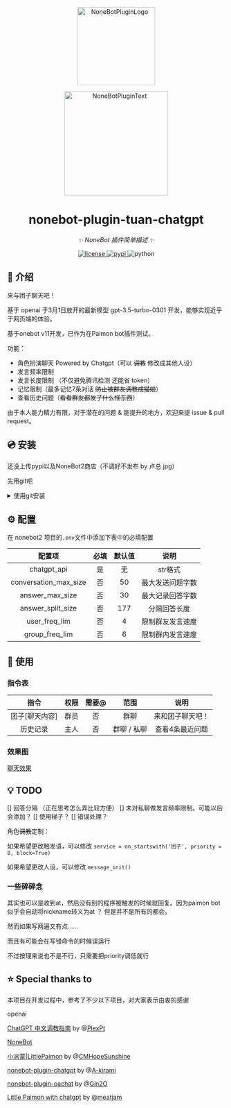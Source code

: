 <div align="center">
  <a href="https://v2.nonebot.dev/store"><img src="https://github.com/A-kirami/nonebot-plugin-template/blob/resources/nbp_logo.png" width="180" height="180" alt="NoneBotPluginLogo"></a>
  <br>
  <p><img src="https://github.com/A-kirami/nonebot-plugin-template/blob/resources/NoneBotPlugin.svg" width="240" alt="NoneBotPluginText"></p>
</div>

<div align="center">

# nonebot-plugin-tuan-chatgpt

_✨ NoneBot 插件简单描述 ✨_


<a href="https://cdn.jsdelivr.net/gh/TheLZY/nonebot-plugin-tuan-chatgpt@master/LICENSE.md">
    <img src="https://img.shields.io/github/license/TheLZY/nonebot-plugin-tuan-chatgpt.svg" alt="license">
</a>
<a href="https://pypi.python.org/pypi/nonebot-plugin-example">
    <img src="https://img.shields.io/pypi/v/nonebot-plugin-tuan-chatgpt.svg" alt="pypi">
</a>
<img src="https://img.shields.io/badge/python-3.8+-blue.svg" alt="python">

</div>



## 📖 介绍

来与团子聊天吧！

基于 openai 于3月1日放开的最新模型 gpt-3.5-turbo-0301 开发，能够实现近乎于网页端的体验。

基于onebot v11开发，已作为在Paimon bot插件测试。

功能：

- 角色扮演聊天 Powered by Chatgpt（可以 ~~调教~~ 修改成其他人设）
- 发言频率限制
- 发言长度限制 （不仅避免腾讯检测 还能省 token）
- 记忆限制（最多记忆7条对话 ~~防止被群友调教成猫娘~~）
- 查看历史问题（~~看看群友都发了什么怪东西~~）

由于本人能力精力有限，对于潜在的问题 & 能提升的地方，欢迎来提 issue & pull request。

## 💿 安装

还没上传pypi以及NoneBot2商店（不调好不发布 by 卢总.jpg）

先用git吧

<details>
<summary>使用git安装</summary>
在 nonebot2 项目的插件目录下, 打开命令行, 使用 git 安装

<details>
<summary>git</summary>


    git clone https://github.com/TheLZY/nonebot-plugin-tuan-chatgpt.git

</details>

打开nonebot的`.env` 文件，写入你的chatgpt_api
```
chatgpt_api=""
```
如果没有自动导入插件的功能，需要打开 nonebot2 项目根目录下的 `pyproject.toml` 文件, 在 `[tool.nonebot]` 部分追加写入

    plugins = ["nonebot_plugin_example"]

</details>

## ⚙️ 配置

在 nonebot2 项目的`.env`文件中添加下表中的必填配置

| 配置项 | 必填 | 默认值 | 说明 |
|:-----:|:----:|:----:|:----:|
| chatgpt_api | 是 | 无 | str格式 |
| conversation_max_size | 否 | 50 | 最大发送问题字数 |
| answer_max_size | 否 | 30 | 最大记录回答字数 |
| answer_split_size | 否 | 177 | 分隔回答长度 |
| user_freq_lim | 否 | 4 | 限制群友发言速度 |
| group_freq_lim | 否 | 6 | 限制群内发言速度 |

## 🎉 使用

### 指令表

| 指令 | 权限 | 需要@ | 范围 | 说明 |
|:-----:|:----:|:----:|:----:|:----:|
| 团子[聊天内容] | 群员 | 否 | 群聊 | 来和团子聊天吧！ |
| 历史记录 | 主人 | 否 | 群聊 / 私聊 | 查看4条最近问题 |

### 效果图

[聊天效果](example.png)

## 💡 TODO

[] 回答分隔 （正在思考怎么弄比较方便）
[] 未对私聊做发言频率限制。可能以后会添加？
[] 使用梯子？
[] 错误处理？

角色~~调教~~定制：

如果希望更改触发语，可以修改 `service = on_startswith('团子', priority = 8, block=True)`

如果希望更改人设，可以修改 `message_init()`

### 一些碎碎念

其实也可以是收到at，然后没有别的程序被触发的时候就回复。因为paimon bot似乎会自动将nickname转义为at ？
但是并不是所有的都会。

然而如果写两遍又有点......

而且有可能会在写错命令的时候误运行

不过按理来说也不是不行，只需要把priority调低就行


## ⭐ Special thanks to

本项目在开发过程中，参考了不少以下项目，对大家表示由衷的感谢

openai

[ChatGPT 中文调教指南]( https://github.com/PlexPt/awesome-chatgpt-prompts-zh) by @[PlexPt](https://github.com/PlexPt/PlexPt)

[NoneBot](https://github.com/nonebot)

[小派蒙|LittlePaimon](https://github.com/CMHopeSunshine/LittlePaimon) by @[CMHopeSunshine](https://github.com/CMHopeSunshine/CMHopeSunshine)

[nonebot-plugin-chatgpt](https://github.com/A-kirami/nonebot-plugin-chatgpt) by @[A-kirami](https://github.com/A-kirami/A-kirami)

[nonebot-plugin-oachat](https://github.com/Gin2O/nonebot_plugin_oachat) by @[Gin2O](https://github.com/Gin2O)

[Little Paimon with chatgpt](https://github.com/meatjam/LittlePaimon) by @[meatjam](https://github.com/meatjam)
